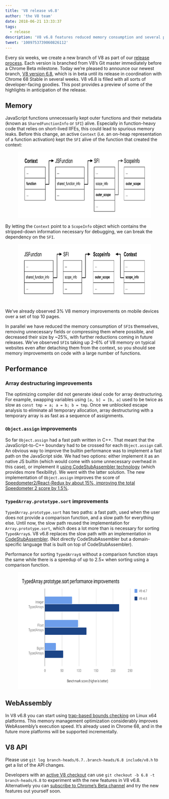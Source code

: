 ```yaml
---
title: 'V8 release v6.8'
author: 'the V8 team'
date: 2018-06-21 13:33:37
tags:
  - release
description: 'V8 v6.8 features reduced memory consumption and several performance improvements.'
tweet: '1009753739060826112'
---
```

Every six weeks, we create a new branch of V8 as part of our [release process](/docs/release-process). Each version is branched from V8’s Git master immediately before a Chrome Beta milestone. Today we’re pleased to announce our newest branch, [V8 version 6.8](https://chromium.googlesource.com/v8/v8.git/+log/branch-heads/6.8), which is in beta until its release in coordination with Chrome 68 Stable in several weeks. V8 v6.8 is filled with all sorts of developer-facing goodies. This post provides a preview of some of the highlights in anticipation of the release.

## Memory

JavaScript functions unnecessarily kept outer functions and their metadata (known as `SharedFunctionInfo` or `SFI`) alive. Especially in function-heavy code that relies on short-lived IIFEs, this could lead to spurious memory leaks. Before this change, an active `Context` (i.e. an on-heap representation of a function activation) kept the `SFI` alive of the function that created the context:

<figure>
  <img src="/_img/v8-release-68/context-jsfunction-before.svg" width="714" height="210" alt="" loading="lazy">
</figure>

By letting the `Context` point to a `ScopeInfo` object which contains the stripped-down information necessary for debugging, we can break the dependency on the `SFI`.

<figure>
  <img src="/_img/v8-release-68/context-jsfunction-after.svg" width="714" height="187" alt="" loading="lazy">
</figure>

We’ve already observed 3% V8 memory improvements on mobile devices over a set of top 10 pages.

In parallel we have reduced the memory consumption of `SFI`s themselves, removing unnecessary fields or compressing them where possible, and decreased their size by ~25%, with further reductions coming in future releases. We’ve observed `SFI`s taking up 2–6% of V8 memory on typical websites even after detaching them from the context, so you should see memory improvements on code with a large number of functions.

## Performance

### Array destructuring improvements

The optimizing compiler did not generate ideal code for array destructuring. For example, swapping variables using `[a, b] = [b, a]` used to be twice as slow as `const tmp = a; a = b; b = tmp`. Once we unblocked escape analysis to eliminate all temporary allocation, array destructuring with a temporary array is as fast as a sequence of assignments.

### `Object.assign` improvements

So far `Object.assign` had a fast path written in C++. That meant that the JavaScript-to-C++ boundary had to be crossed for each `Object.assign` call. An obvious way to improve the builtin performance was to implement a fast path on the JavaScript side. We had two options: either implement it as an native JS builtin (which would come with some unnecessary overhead in this case), or implement it [using CodeStubAssembler technology](/blog/csa) (which provides more flexibility). We went with the latter solution. The new implementation of `Object.assign` improves the score of [Speedometer2/React-Redux by about 15%, improving the total Speedometer 2 score by 1.5%](https://chromeperf.appspot.com/report?sid=d9ea9a2ae7cd141263fde07ea90da835cf28f5c87f17b53ba801d4ac30979558&start_rev=550155&end_rev=552590).

### `TypedArray.prototype.sort` improvements

`TypedArray.prototype.sort` has two paths: a fast path, used when the user does not provide a comparison function, and a slow path for everything else. Until now, the slow path reused the implementation for `Array.prototype.sort`, which does a lot more than is necessary for sorting `TypedArray`s. V8 v6.8 replaces the slow path with an implementation in [CodeStubAssembler](/blog/csa). (Not directly CodeStubAssembler but a domain-specific language that is built on top of CodeStubAssembler).

Performance for sorting `TypedArray`s without a comparison function stays the same while there is a speedup of up to 2.5× when sorting using a comparison function.

<figure>
  <img src="/_img/v8-release-68/typedarray-sort.svg" width="600" height="371" alt="" loading="lazy">
</figure>

## WebAssembly

In V8 v6.8 you can start using [trap-based bounds checking](https://docs.google.com/document/d/17y4kxuHFrVxAiuCP_FFtFA2HP5sNPsCD10KEx17Hz6M/edit) on Linux x64 platforms. This memory management optimization considerably improves WebAssembly’s execution speed. It’s already used in Chrome 68, and in the future more platforms will be supported incrementally.

## V8 API

Please use `git log branch-heads/6.7..branch-heads/6.8 include/v8.h` to get a list of the API changes.

Developers with an [active V8 checkout](/docs/source-code#using-git) can use `git checkout -b 6.8 -t branch-heads/6.8` to experiment with the new features in V8 v6.8. Alternatively you can [subscribe to Chrome’s Beta channel](https://www.google.com/chrome/browser/beta.html) and try the new features out yourself soon.
